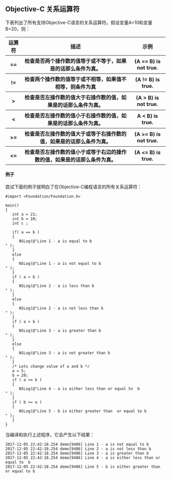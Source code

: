## Objective-C 关系运算符
下表列出了所有支持Objective-C语言的关系运算符。假设变量A=10和变量B=20，则：
<table>
  <tr>
    <th>运算符</th>
    <th>描述</th>
    <th>示例</th>
  </tr>
  <tr>
    <th>==</th>
    <th>检查是否两个操作数的值等于或不等于，如果是的话那么条件为真。</th>
    <th>(A == B) is not true.</th>
  </tr>
  <tr>
    <th>!=</th>
    <th>检查两个操作数的值等于或不相等，如果值不相等，则条件为真</th>
    <th>(A != B) is true.</th>
  </tr>
  <tr>
    <th>></th>
    <th>检查是否左操作数的值大于右操作数的值，如果是的话那么条件为真。</th>
    <th>(A > B) is not true.</th>
  </tr>
  <tr>
    <th><</th>
    <th>检查是否左操作数的值小于右操作数的值，如果是的话那么条件为真。</th>
    <th>A < B) is true.</th>
  </tr>
  <tr>
    <th>>=</th>
    <th>检查是否左操作数的值大于或等于右操作数的值，如果是的话那么条件为真。</th>
    <th>	(A >= B) is not true.</th>
  </tr>
  <tr>
    <th><=</th>
    <th>检查是否左操作数的值小于或等于右边的操作数的值，如果是的话那么条件为真。</th>
    <th>(A <= B) is true.</th>
  </tr>
</table>

#### 例子
尝试下面的例子就明白了在Objective-C编程语言的所有关系运算符：
```objc
#import <Foundation/Foundation.h>

main()
{
   int a = 21;
   int b = 10;
   int c ;

   if( a == b )
   {
      NSLog(@"Line 1 - a is equal to b
" );
   }
   else
   {
      NSLog(@"Line 1 - a is not equal to b
" );
   }
   if ( a < b )
   {
      NSLog(@"Line 2 - a is less than b
" );
   }
   else
   {
      NSLog(@"Line 2 - a is not less than b
" );
   }
   if ( a > b )
   {
      NSLog(@"Line 3 - a is greater than b
" );
   }
   else
   {
      NSLog(@"Line 3 - a is not greater than b
" );
   }
   /* Lets change value of a and b */
   a = 5;
   b = 20;
   if ( a <= b )
   {
      NSLog(@"Line 4 - a is either less than or equal to  b
" );
   }
   if ( b >= a )
   {
      NSLog(@"Line 5 - b is either greater than  or equal to b
" );
   }
}
```
当编译和执行上述程序，它会产生以下结果：
```
2017-12-05 22:42:18.254 demo[9486] Line 1 - a is not equal to b
2017-12-05 22:42:18.254 demo[9486] Line 2 - a is not less than b
2017-12-05 22:42:18.254 demo[9486] Line 3 - a is greater than b
2017-12-05 22:42:18.254 demo[9486] Line 4 - a is either less than or equal to  b
2017-12-05 22:42:18.254 demo[9486] Line 5 - b is either greater than  or equal to b
```